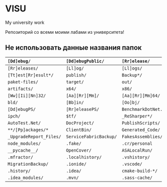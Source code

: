 # VlSU
My university work

Репозиторий со всеми моими лабами из университета!


## Не использовать данные названия папок
| `[Dd]ebug/`             | `[Dd]ebugPublic/`      | `[Rr]elease/`                |
| :---------------------- | :--------------------- | :--------------------------- |
| `[Rr]eleases/`          | `[Ll]og/`              | `[Ll]ogs/`                   |
| `[Tt]est[Rr]esult*/`    | `publish/`             | `Backup*/`                   |
| `paket-files/`          | `target/`              | `out/`                       |
| `artifacts/`            | `x64/`                 | `x86/`                       |
| `[Ww][Ii][Nn]32/`       | `[Aa][Rr][Mm]/`        | `[Aa][Rr][Mm]64/`            |
| `bld/`                  | `[Bb]in/`              | `[Oo]bj/`                    |
| `[Dd]ebugPS/`           | `[Rr]eleasePS/`        | `BenchmarkDotNet.Artifacts/` |
| `ipch/`                 | `$tf/`                 | `_ReSharper*/`               |
| `AutoTest.Net/`         | `DocProject/`          | `PublishScripts/`            |
| `**/[Pp]ackages/*`      | `ClientBin/`           | `Generated_Code/`            |
| `_UpgradeReport_Files/` | `ServiceFabricBackup/` | `FakesAssemblies/`           |
| `node_modules/`         | `.fake/`               | `.cr/personal`               |
| `__pycache__/`          | `OpenCover/`           | `ASALocalRun/`               |
| `.mfractor/`            | `.localhistory/`       | `.vshistory/`                |
| `MigrationBackup/`      | `.ionide/`             | `.vscode/`                   |
| `.history/`             | `.idea/`               | `cmake-build-*/`             |
| `.idea_modules/`        | `.mvn/`                | `.sass-cache/`               |